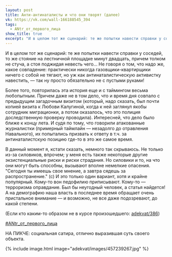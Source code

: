 ```yaml
---
layout: post
title: Анти-антинаталисты и что они творят (далее)
vk: https://vk.com/wall-166188545_394
tags:
  - ANtr_от_первого_лица
show_title: true
excerpt: "И в целом тот же сценарий: те же попытки навести справки у соседей, то же стояние на лестничной площадке минут двадцать, причем толком не стуча, а стоя поджидая невесть чего... Не говоря о том, что надо же, какое совпадение: практически никогда газовщики-квартирщики ничего с собой не тягают, но уж как антинаталистическую активистку навестить, — так ну просто обязательно не с пустыми руками! Более того, повторилась эта история еще и ..."
---
```

И в целом тот же сценарий: те же попытки навести справки у соседей, то же стояние на лестничной площадке минут двадцать, причем толком не стуча, а стоя поджидая невесть чего... Не говоря о том, что надо же, какое совпадение: практически никогда газовщики-квартирщики ничего с собой не тягают, но уж как антинаталистическую активистку навестить, — так ну просто обязательно не с пустыми руками!

Более того, повторилась эта история еще и с таймингом весьма любопытным. Причем даже не в том дело, что и время дня совпало с предыдущим загадочным визитом (который, надо сказать, был почти копией визита к Любови Калугиной, когда к ней заглянул якобы сотрудник миграционки, а потом оказалось, что это полиция доследственную проверку проводила). Интересней, что дело было ближе к концу лета. И судя по тому, что говорили атакованные журналистки (примерный таймлайн — незадолго до отравления Навального), их попытались призвать к ответу в т.ч. за антинаталистскую позицию где-то в это же самое время.

В данный момент я, кстати сказать, немного так скрываюсь. Не только из-за силовиков, впрочем; у меня есть также некоторые другие экзистенциальные риски и риски страдания. Но силовики и то, на что они могут быть способны, вызывают вполне немелкие опасения. "Сегодня ты имеешь свое мнение, а завтра сядешь за распространение." (с) И это только один вариант, хотя и крайне популярный. Кому-то вон педофилию приписывают. Кому-то — терроризма оправдание. Был бы неугодный человек, а статья найдется! А на демографию наша власть в последнее время обращает очень пристальное внимание — и возможно, не все даже подозревают, до какой степени. 

(Если кто каким-то образом не в курсе произошедшего: [adekvat/386](../adekvat/386.html))

[#ANtr_от_первого_лица](poisk.html#ANtr_от_первого_лица)

НА ПИКЧЕ: социальная сатира, отлично выразившая суть своего объекта.

{% include image.html image="adekvat/images/457239267.jpg" %}